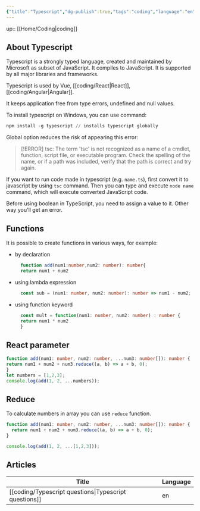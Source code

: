 ```yaml
---
{"title":"Typescript","dg-publish":true,"tags":"coding","language":"en","permalink":"/coding/typescript/","dgPassFrontmatter":true}
---
```


up:: [[Home/Coding\|coding]]

## About Typescript

Typescript is a strongly typed language, created and maintained by Microsoft as subset of JavaScript. It compiles to JavaScript. It is supported by all major libraries and frameworks.

Typescript is used by Vue, [[coding/React\|React]], [[coding/Angular\|Angular]].

It keeps application free from type errors, undefined and null values.



To install typescript on Windows, you can use command:

```powershell
npm install -g typescript // installs typescript globally
```

Global option reduces the risk of appearing this error:
>[!ERROR] tsc: The term 'tsc' is not recognized as a name of a cmdlet, function, script file, or executable program. Check the spelling of the name, or if a path was included, verify that the path is correct and try again.

If you want to run code made in typescript (e.g. `name.ts`), first convert it to javascript by using `tsc` command. Then you can type and execute `node name` command, which will execute converted JavaScript code.

Before using boolean in TypeScript, you need to assign a value to it. Other way you'll get an error.

## Functions

It is possible to create functions in various ways, for example:

- by declaration
  ```typescript
	function add(num1:number,num2: number): number{
	return num1 + num2
	```

- using lambda expression
	```typescript
	  const sub = (num1: number, num2: number): number => num1 - num2;
	```

- using function keyword
	```typescript
	  const mult = function(num1: number, num2: number) : number {
	  return num1 * num2
	  }
	```
## React parameter

```typescript
function add(num1: number, num2: number, ...num3: number[]): number {
return num1 + num2 + num3.reduce((a, b) => a + b, 0);
}
let numbers = [1,2,3];
console.log(add(1, 2, ...numbers));
```

## Reduce

To calculate numbers in array you can use `reduce` function.
```typescript
function add(num1: number, num2: number, ...num3: number[]): number {
  return num1 + num2 + num3.reduce((a, b) => a + b, 0);
}

console.log(add(1, 2, ...[1,2,3]));
```

## Articles
| Title                                                    | Language |
| -------------------------------------------------------- | -------- |
| [[coding/Typescript questions\|Typescript questions]] | en       |

